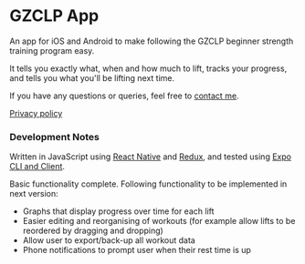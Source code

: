 # GZCLP App

An app for iOS and Android to make following the GZCLP beginner strength training program easy.

It tells you exactly what, when and how much to lift, tracks your progress, and tells you what you'll be lifting next time.

If you have any questions or queries, feel free to [contact me](mailto:apetermeehan@gmail.com).

[Privacy policy](https://github.com/apmeehan/gzclp/blob/master/PRIVACY.md)

### Development Notes

Written in JavaScript using [React Native](https://facebook.github.io/react-native/) and [Redux](https://redux.js.org/), and tested using [Expo CLI and Client](https://expo.io/tools).

Basic functionality complete. Following functionality to be implemented in next version:
* Graphs that display progress over time for each lift
* Easier editing and reorganising of workouts (for example allow lifts to be reordered by dragging and dropping)
* Allow user to export/back-up all workout data
* Phone notifications to prompt user when their rest time is up
